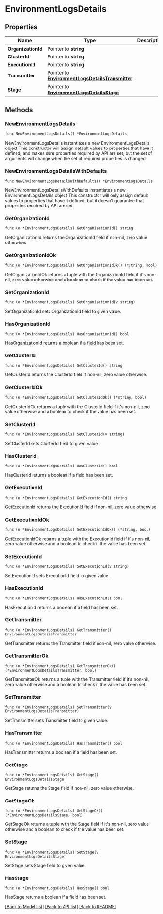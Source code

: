 # EnvironmentLogsDetails

## Properties

Name | Type | Description | Notes
------------ | ------------- | ------------- | -------------
**OrganizationId** | Pointer to **string** |  | [optional] 
**ClusterId** | Pointer to **string** |  | [optional] 
**ExecutionId** | Pointer to **string** |  | [optional] 
**Transmitter** | Pointer to [**EnvironmentLogsDetailsTransmitter**](EnvironmentLogsDetailsTransmitter.md) |  | [optional] 
**Stage** | Pointer to [**EnvironmentLogsDetailsStage**](EnvironmentLogsDetailsStage.md) |  | [optional] 

## Methods

### NewEnvironmentLogsDetails

`func NewEnvironmentLogsDetails() *EnvironmentLogsDetails`

NewEnvironmentLogsDetails instantiates a new EnvironmentLogsDetails object
This constructor will assign default values to properties that have it defined,
and makes sure properties required by API are set, but the set of arguments
will change when the set of required properties is changed

### NewEnvironmentLogsDetailsWithDefaults

`func NewEnvironmentLogsDetailsWithDefaults() *EnvironmentLogsDetails`

NewEnvironmentLogsDetailsWithDefaults instantiates a new EnvironmentLogsDetails object
This constructor will only assign default values to properties that have it defined,
but it doesn't guarantee that properties required by API are set

### GetOrganizationId

`func (o *EnvironmentLogsDetails) GetOrganizationId() string`

GetOrganizationId returns the OrganizationId field if non-nil, zero value otherwise.

### GetOrganizationIdOk

`func (o *EnvironmentLogsDetails) GetOrganizationIdOk() (*string, bool)`

GetOrganizationIdOk returns a tuple with the OrganizationId field if it's non-nil, zero value otherwise
and a boolean to check if the value has been set.

### SetOrganizationId

`func (o *EnvironmentLogsDetails) SetOrganizationId(v string)`

SetOrganizationId sets OrganizationId field to given value.

### HasOrganizationId

`func (o *EnvironmentLogsDetails) HasOrganizationId() bool`

HasOrganizationId returns a boolean if a field has been set.

### GetClusterId

`func (o *EnvironmentLogsDetails) GetClusterId() string`

GetClusterId returns the ClusterId field if non-nil, zero value otherwise.

### GetClusterIdOk

`func (o *EnvironmentLogsDetails) GetClusterIdOk() (*string, bool)`

GetClusterIdOk returns a tuple with the ClusterId field if it's non-nil, zero value otherwise
and a boolean to check if the value has been set.

### SetClusterId

`func (o *EnvironmentLogsDetails) SetClusterId(v string)`

SetClusterId sets ClusterId field to given value.

### HasClusterId

`func (o *EnvironmentLogsDetails) HasClusterId() bool`

HasClusterId returns a boolean if a field has been set.

### GetExecutionId

`func (o *EnvironmentLogsDetails) GetExecutionId() string`

GetExecutionId returns the ExecutionId field if non-nil, zero value otherwise.

### GetExecutionIdOk

`func (o *EnvironmentLogsDetails) GetExecutionIdOk() (*string, bool)`

GetExecutionIdOk returns a tuple with the ExecutionId field if it's non-nil, zero value otherwise
and a boolean to check if the value has been set.

### SetExecutionId

`func (o *EnvironmentLogsDetails) SetExecutionId(v string)`

SetExecutionId sets ExecutionId field to given value.

### HasExecutionId

`func (o *EnvironmentLogsDetails) HasExecutionId() bool`

HasExecutionId returns a boolean if a field has been set.

### GetTransmitter

`func (o *EnvironmentLogsDetails) GetTransmitter() EnvironmentLogsDetailsTransmitter`

GetTransmitter returns the Transmitter field if non-nil, zero value otherwise.

### GetTransmitterOk

`func (o *EnvironmentLogsDetails) GetTransmitterOk() (*EnvironmentLogsDetailsTransmitter, bool)`

GetTransmitterOk returns a tuple with the Transmitter field if it's non-nil, zero value otherwise
and a boolean to check if the value has been set.

### SetTransmitter

`func (o *EnvironmentLogsDetails) SetTransmitter(v EnvironmentLogsDetailsTransmitter)`

SetTransmitter sets Transmitter field to given value.

### HasTransmitter

`func (o *EnvironmentLogsDetails) HasTransmitter() bool`

HasTransmitter returns a boolean if a field has been set.

### GetStage

`func (o *EnvironmentLogsDetails) GetStage() EnvironmentLogsDetailsStage`

GetStage returns the Stage field if non-nil, zero value otherwise.

### GetStageOk

`func (o *EnvironmentLogsDetails) GetStageOk() (*EnvironmentLogsDetailsStage, bool)`

GetStageOk returns a tuple with the Stage field if it's non-nil, zero value otherwise
and a boolean to check if the value has been set.

### SetStage

`func (o *EnvironmentLogsDetails) SetStage(v EnvironmentLogsDetailsStage)`

SetStage sets Stage field to given value.

### HasStage

`func (o *EnvironmentLogsDetails) HasStage() bool`

HasStage returns a boolean if a field has been set.


[[Back to Model list]](../README.md#documentation-for-models) [[Back to API list]](../README.md#documentation-for-api-endpoints) [[Back to README]](../README.md)


